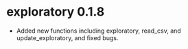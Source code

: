 # exploratory 0.1.8
* Added new functions including exploratory, read_csv, and 
update_exploratory, and fixed bugs.
